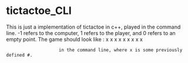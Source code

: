 # tictactoe_CLI
This is just a implementation of tictactoe in c++, played in the command line. -1 refers to the computer, 1 refers to the player, and 0 refers to an empty point. The game should look like : 
                        x x x
                        x x x
                        x x x
                        
                        in the command line, where x is some previously defined #.
